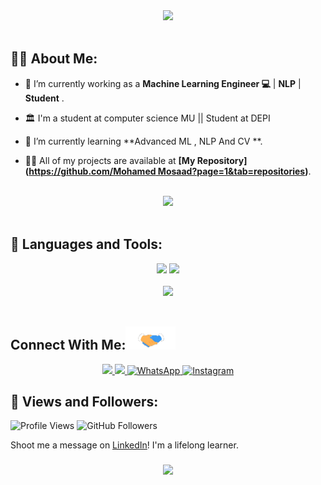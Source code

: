 <div align="center">
    <img src="https://readme-typing-svg.herokuapp.com/?font=Righteous&size=35&center=true&vCenter=true&width=500&height=70&duration=4000&lines=Hi+There!+👋;+I'm+Mohamed+Mosaad!+😎;" />
</div>

<br>

## 🙋‍♂️ About Me:

- 🔭 I’m currently working as a **Machine Learning Engineer  💻** | **NLP** | **Student** .
- 🏛 I'm a student at computer science MU || Student at DEPI
- 🌱 I’m currently learning **Advanced ML , NLP And CV **.

- 👨‍💻 All of my projects are available at **[My Repository]([https://github.com/Mohamed Mosaad?page=1&tab=repositories](https://github.com/Mohamed-mosad-hadia?tab=repositories))**.

<br>
<div align="center">
    <img src="https://user-images.githubusercontent.com/73097560/115834477-dbab4500-a447-11eb-908a-139a6edaec5c.gif" />
</div>
<br>

## 🚀 Languages and Tools:
<div align="center">
    <img src="https://skillicons.dev/icons?i=python,anaconda,matlab" />
    <img src="https://skillicons.dev/icons?i=github,git,vscode" /><br>
</div>

<br>
<div align="center">
    <img src="https://user-images.githubusercontent.com/73097560/115834477-dbab4500-a447-11eb-908a-139a6edaec5c.gif" />
</div>
<br>


##  Connect With Me:<img src="https://github.com/0xAbdulKhalid/0xAbdulKhalid/raw/main/assets/mdImages/handshake.gif" width ="80">

<div align="center">
 <a href="https://www.linkedin.com/in/mohamed-mosaad-85840b254" target="_blank">
        <img src="https://img.shields.io/badge/LinkedIn-0077B5?style=for-the-badge&logo=linkedin&logoColor=white" target="_blank" />
    </a>
 <a href="mailto:muhamed.mosadd@gmail.com">
    <img src="https://img.shields.io/badge/Gmail-333333?style=for-the-badge&logo=gmail&logoColor=red" />
  </a>
   <a href="https://wa.me/201069781595" target="_blank">
      <img src="https://img.shields.io/badge/WhatsApp-25D366?style=for-the-badge&logo=whatsapp&logoColor=white" target="_blank" alt="WhatsApp">
   </a>
     </a>
   <a href="https://www.instagram.com/mmosad22" target="_blank">
      <img src="https://img.shields.io/badge/Instagram-E4405F?style=for-the-badge&logo=instagram&logoColor=white" target="_blank" alt="Instagram">
   </a>
</div>



## 💜 Views and Followers:
![Profile Views](https://komarev.com/ghpvc/?username=Mohamed-mosad-hadia)
![GitHub Followers](https://img.shields.io/github/followers/Mohamed%20Mosaad?label=Followers&style=social)

Shoot me a message on [LinkedIn](https://www.linkedin.com/in/mohamed-mosaad-85840b254)! I'm a lifelong learner.
<h3 align="center">
    <img src="https://readme-typing-svg.herokuapp.com/?font=Righteous&size=25&center=true&vCenter=true&width=500&height=70&duration=4000&lines=Thanks+for+visiting!+❤️;+Shoot+me+a+message+on+Linkedin!;I'm+Long+Life+Learner">
</h3>

<br/>
